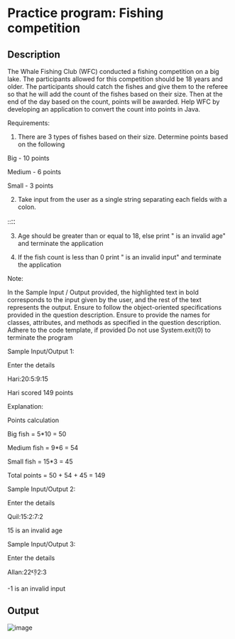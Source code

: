 # Practice program: Fishing competition

## Description

The Whale Fishing Club (WFC) conducted a fishing competition on a big lake. The participants allowed for this competition should be 18 years and older. The participants should catch the fishes and give them to the referee so that he will add the count of the fishes based on their size. Then at the end of the day based on the count, points will be awarded. Help WFC by developing an application to convert the count into points in Java.

Requirements:

1. There are 3 types of fishes based on their size. Determine points based on the following

Big - 10 points

Medium - 6 points

Small - 3 points

2. Take input from the user as a single string separating each fields with a colon.

 <participants name>:<participants age>:<big fish>:<medium fish>:<small fish>

3. Age should be greater than or equal to 18, else print "<age> is an invalid age" and terminate the application

4. If the fish count is less than 0 print "<fish count> is an invalid input" and terminate the application

Note:

In the Sample Input / Output provided, the highlighted text in bold corresponds to the input given by the user, and the rest of the text represents the output.
Ensure to follow the object-oriented specifications provided in the question description.
Ensure to provide the names for classes, attributes, and methods as specified in the question description.
Adhere to the code template, if provided
Do not use System.exit(0) to terminate the program

Sample Input/Output 1:

Enter the details

Hari:20:5:9:15

Hari scored 149 points

Explanation:

Points calculation

Big fish = 5*10 = 50

Medium fish =  9*6 = 54

Small fish = 15*3 = 45

Total points = 50 + 54 + 45 = 149



Sample Input/Output 2:

Enter the details

Quil:15:2:7:2

15 is an invalid age



Sample Input/Output 3:

Enter the details

Allan:22:-1:2:3

-1 is an invalid input

## Output

![image](https://github.com/Tan12d/PWC_Programming_Fundamentals-Java/assets/100254217/ea4d7829-fd58-4a96-956b-1a00305880b3)
